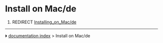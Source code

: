 # Install on Mac/de
1.  REDIRECT [Installing_on_Mac/de](Installing_on_Mac/de.md)



---
⏵ [documentation index](../README.md) > Install on Mac/de
